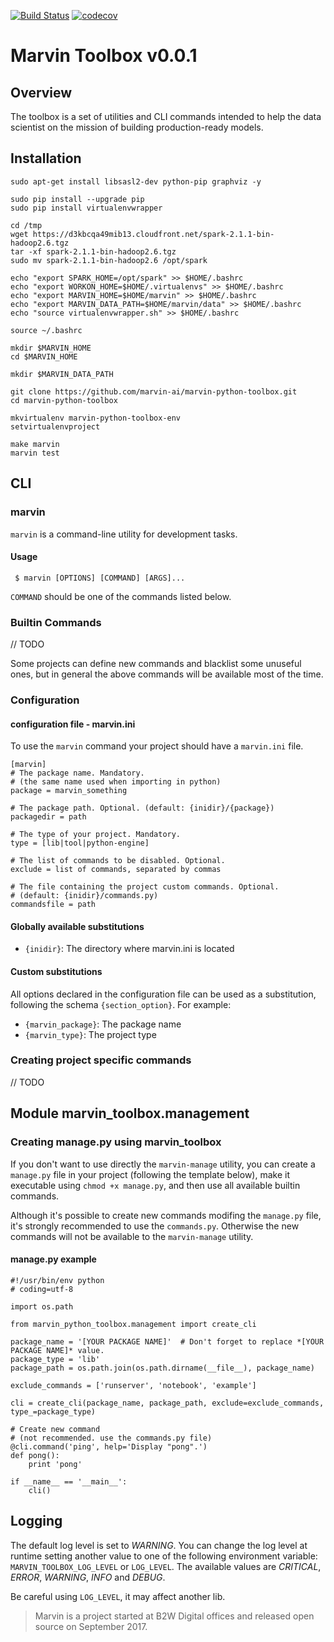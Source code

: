 [![Build Status](https://travis-ci.org/marvin-ai/marvin-python-toolbox.svg)](https://travis-ci.org/marvin-ai/marvin-python-toolbox) [![codecov](https://codecov.io/gh/marvin-ai/marvin-python-toolbox/branch/master/graph/badge.svg)](https://codecov.io/gh/marvin-ai/marvin-python-toolbox)

# Marvin Toolbox v0.0.1

## Overview

The toolbox is a set of utilities and CLI commands intended to help the data scientist on the mission of building production-ready models.

## Installation

```
sudo apt-get install libsasl2-dev python-pip graphviz -y

sudo pip install --upgrade pip
sudo pip install virtualenvwrapper

cd /tmp
wget https://d3kbcqa49mib13.cloudfront.net/spark-2.1.1-bin-hadoop2.6.tgz
tar -xf spark-2.1.1-bin-hadoop2.6.tgz
sudo mv spark-2.1.1-bin-hadoop2.6 /opt/spark

echo "export SPARK_HOME=/opt/spark" >> $HOME/.bashrc
echo "export WORKON_HOME=$HOME/.virtualenvs" >> $HOME/.bashrc
echo "export MARVIN_HOME=$HOME/marvin" >> $HOME/.bashrc
echo "export MARVIN_DATA_PATH=$HOME/marvin/data" >> $HOME/.bashrc
echo "source virtualenvwrapper.sh" >> $HOME/.bashrc

source ~/.bashrc

mkdir $MARVIN_HOME
cd $MARVIN_HOME

mkdir $MARVIN_DATA_PATH

git clone https://github.com/marvin-ai/marvin-python-toolbox.git
cd marvin-python-toolbox

mkvirtualenv marvin-python-toolbox-env
setvirtualenvproject

make marvin
marvin test
```


## CLI

### marvin

`marvin` is a command-line utility for development tasks.

#### Usage

```
 $ marvin [OPTIONS] [COMMAND] [ARGS]...
```

`COMMAND` should be one of the commands listed below.

### Builtin Commands

// TODO
 
Some projects can define new commands and blacklist some unuseful ones, but in general the above commands will be available most of the time.

### Configuration

#### configuration file - marvin.ini

To use the `marvin` command your project should have a `marvin.ini` file.

```
[marvin]
# The package name. Mandatory. 
# (the same name used when importing in python)
package = marvin_something              

# The package path. Optional. (default: {inidir}/{package})
packagedir = path                      

# The type of your project. Mandatory.
type = [lib|tool|python-engine] 

# The list of commands to be disabled. Optional.
exclude = list of commands, separated by commas             

# The file containing the project custom commands. Optional.
# (default: {inidir}/commands.py)
commandsfile = path                   
```

#### Globally available substitutions
 
 - `{inidir}`: The directory where marvin.ini is located
 
#### Custom substitutions

All options declared in the configuration file can be used as a substitution, following the schema `{section_option}`. For example:

 - `{marvin_package}`: The package name
 - `{marvin_type}`: The project type

### Creating project specific commands

// TODO


## Module marvin\_toolbox.management

### Creating manage.py using marvin\_toolbox

If you don't want to use directly the `marvin-manage` utility, you can create a `manage.py` file in your project (following the template below), make it executable using `chmod +x manage.py`, and then use all available builtin commands. 

Although it's possible to create new commands modifing the `manage.py` file, it's strongly recommended to use the `commands.py`. Otherwise the new commands will not be available to the `marvin-manage` utility.

#### manage.py example

```
#!/usr/bin/env python
# coding=utf-8

import os.path

from marvin_python_toolbox.management import create_cli

package_name = '[YOUR PACKAGE NAME]'  # Don't forget to replace *[YOUR PACKAGE NAME]* value.
package_type = 'lib'
package_path = os.path.join(os.path.dirname(__file__), package_name)

exclude_commands = ['runserver', 'notebook', 'example']

cli = create_cli(package_name, package_path, exclude=exclude_commands, type_=package_type)

# Create new command 
# (not recommended. use the commands.py file)
@cli.command('ping', help='Display "pong".')
def pong():
    print 'pong'

if __name__ == '__main__':
    cli()
```

## Logging

The default log level is set to _WARNING_. You can change the log level at runtime setting another value to one of the following environment variable: `MARVIN_TOOLBOX_LOG_LEVEL` or `LOG_LEVEL`. The available values are _CRITICAL_, _ERROR_, _WARNING_, _INFO_ and _DEBUG_.

Be careful using `LOG_LEVEL`, it may affect another lib.

> Marvin is a project started at B2W Digital offices and released open source on September 2017.
